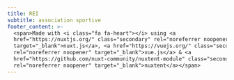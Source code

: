 ```yaml
---
title: REI
subtitle: association sportive
footer_content: >-
  <span>Made with <i class="fa fa-heart"></i> using <a
  href="https://nuxtjs.org/" class="secondary" rel="noreferrer noopener"
  target="_blank">nuxt.js</a>, <a href="https://vuejs.org/" class="secondary"
  rel="noreferrer noopener" target="_blank">vue.js</a> & <a
  href="https://github.com/nuxt-community/nuxtent-module" class="secondary"
  rel="noreferrer noopener" target="_blank">nuxtent</a></span>
---
```





